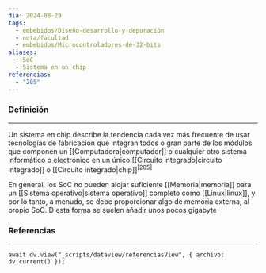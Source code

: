 ```yaml
---
dia: 2024-08-29
tags:
  - embebidos/Diseño-desarrollo-y-depuración
  - nota/facultad
  - embebidos/Microcontroladores-de-32-bits
aliases:
  - SoC
  - Sistema en un chip
referencias:
  - "205"
---
```

### Definición
---
Un sistema en chip describe la tendencia cada vez más frecuente de usar tecnologías de fabricación que integran todos o gran parte de los módulos que componen un [[Computadora|computador]] o cualquier otro sistema informático o electrónico en un único [[Circuito integrado|circuito integrado]] o [[Circuito integrado|chip]]<sup><a href="#ref-205" style="color: inherit; text-decoration: none;">[205]</a></sup> 

En general, los SoC no pueden alojar suficiente [[Memoria|memoria]] para un [[Sistema operativo|sistema operativo]] completo como [[Linux|linux]], y por lo tanto, a menudo, se debe proporcionar algo de memoria externa, al propio SoC. D esta forma se suelen añadir unos pocos gigabyte


### Referencias
---
```dataviewjs
await dv.view("_scripts/dataview/referenciasView", { archivo: dv.current() });
```